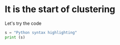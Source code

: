 # It is the start of clustering

Let's try the code
 
```python
s = "Python syntax highlighting"
print (s)
```
